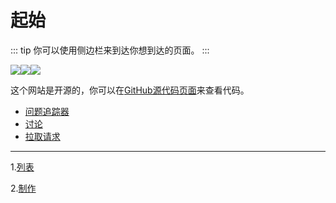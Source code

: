 # 起始
::: tip
你可以使用侧边栏来到达你想到达的页面。
:::

<div>
        <a href="github.com/leonmmcoset/"><img src="https://img.shields.io/badge/Author-LeonMMcoset-blue?style=for-the-badge"></a><a href="vitepress.dev/"><img src="https://img.shields.io/badge/Powered_By-Vitepress-green?style=for-the-badge"></a><a href="pages.github.com/"><img src="https://img.shields.io/badge/Deploy_By-Github_Pages-orange?style=for-the-badge"></a>
</div>

这个网站是开源的，你可以在[GitHub源代码页面](https://github.com/leonmmcoset/vitepress)来查看代码。

- [问题追踪器](https://github.com/leonmmcoset/vitepress/issues)
- [讨论](https://github.com/Leonmmcoset/vitepress/discussions)
- [拉取请求](https://github.com/Leonmmcoset/vitepress/pulls)

---

1.[列表](https://leonmmcoset.github.io/vitepress/liststart.html)

2.[制作](https://leonmmcoset.github.io/vitepress/made/start.html)
<script src="https://giscus.app/client.js"
        data-repo="Leonmmcoset/vitepress"
        data-repo-id="R_kgDOMTSP1w"
        data-category="General"
        data-category-id="DIC_kwDOMTSP184CgvyH"
        data-mapping="pathname"
        data-strict="0"
        data-reactions-enabled="1"
        data-emit-metadata="0"
        data-input-position="top"
        data-theme="preferred_color_scheme"
        data-lang="zh-CN"
        crossorigin="anonymous"
        async>
</script>